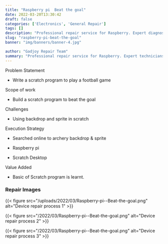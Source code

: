 ```yaml
---
title: "Raspberry pi  Beat the goal"
date: 2022-03-20T13:30:42
draft: false
categories: ['Electronics', 'General Repair']
tags: []
description: "Professional repair service for Raspberry. Expert diagnosis and quality repairs in Bangalore."
slug: "raspberry-pi-beat-the-goal"
banner: "img/banners/banner-4.jpg"

author: "Gadjoy Repair Team"
summary: "Professional repair service for Raspberry. Expert technicians, quality parts, warranty included."
---
```


Problem Statement 

- Write a scratch program to play a football game

Scope of work

- Build a scratch program to beat the goal

Challenges

- Using backdrop and sprite in scratch

Execution Strategy 

- Searched online to archery backdrop & sprite 

- Raspberry pi 

- Scratch Desktop

Value Added 

- Basic of Scratch program is learnt.

### Repair Images

{{< figure src="/uploads/2022/03/Raspberry-pi--Beat-the-goal.png" alt="Device repair process 1" >}}

{{< figure src="/2022/03/Raspberry-pi--Beat-the-goal.png" alt="Device repair process 2" >}}

{{< figure src="/2022/03/Raspberry-pi--Beat-the-goal.png" alt="Device repair process 3" >}}

